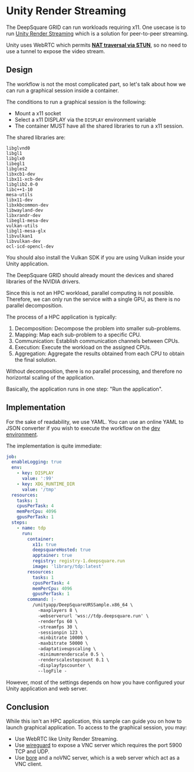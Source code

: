 # Unity Render Streaming

The DeepSquare GRID can run workloads requiring x11. One usecase is to run [Unity Render Streaming](https://docs.unity3d.com/Packages/com.unity.renderstreaming@3.1/manual/index.html) which is a solution for peer-to-peer streaming.

Unity uses WebRTC which permits [**NAT traversal via STUN**](https://www.rfc-editor.org/rfc/rfc7635.html), so no need to use a tunnel to expose the video stream.

## Design

The workflow is not the most complicated part, so let's talk about how we can run a graphical session inside a container.

The conditions to run a graphical session is the following:

- Mount a x11 socket
- Select a x11 DISPLAY via the `DISPLAY` environment variable
- The container MUST have all the shared libraries to run a x11 session.

The shared libraries are:

```
libglvnd0
libgl1
libglx0
libegl1
libgles2
libxcb1-dev
libx11-xcb-dev
libglib2.0-0
libc++1-10
mesa-utils
libx11-dev
libxkbcommon-dev
libwayland-dev
libxrandr-dev
libegl1-mesa-dev
vulkan-utils
libgl1-mesa-glx
libvulkan1
libvulkan-dev
ocl-icd-opencl-dev
```

You should also install the Vulkan SDK if you are using Vulkan inside your Unity application.

The DeepSquare GRID should already mount the devices and shared libraries of the NVIDIA drivers.

Since this is not an HPC workload, parallel computing is not possible. Therefore, we can only run the service with a single GPU, as there is no parallel decomposition.

The process of a HPC application is typically:

1. Decomposition: Decompose the problem into smaller sub-problems.
2. Mapping: Map each sub-problem to a specific CPU.
3. Communication: Establish communication channels between CPUs.
4. Execution: Execute the workload on the assigned CPUs.
5. Aggregation: Aggregate the results obtained from each CPU to obtain the final solution.

Without decomposition, there is no parallel processing, and therefore no horizontal scaling of the application.

Basically, the application runs in one step: "Run the application".

## Implementation

For the sake of readability, we use YAML. You can use an online YAML to JSON converter if you wish to execute the workflow on the [dev environment](https://app.deepsquare.run/sandbox).

The implementation is quite immediate:

```yaml
job:
  enableLogging: true
  env:
    - key: DISPLAY
      value: ':99'
    - key: XDG_RUNTIME_DIR
      value: '/tmp'
  resources:
    tasks: 1
    cpusPerTask: 4
    memPerCpu: 4096
    gpusPerTask: 1
  steps:
    - name: tdp
      run:
        container:
          x11: true
          deepsquareHosted: true
          apptainer: true
          registry: registry-1.deepsquare.run
          image: 'library/tdp:latest'
        resources:
          tasks: 1
          cpusPerTask: 4
          memPerCpu: 4096
          gpusPerTask: 1
        command: |-
          /unityapp/DeepSquareURSSample.x86_64 \
            -maxplayers 8 \
            -webserverurl 'wss://tdp.deepsquare.run' \
            -renderfps 60 \
            -streamfps 30 \
            -sessionpin 123 \
            -minbitrate 10000 \
            -maxbitrate 50000 \
            -adaptativeupscaling \
            -minimumrenderscale 0.5 \
            -renderscalestepcount 0.1 \
            -displayfpscounter \
            --logFile -
```

However, most of the settings depends on how you have configured your Unity application and web server.

## Conclusion

While this isn't an HPC application, this sample can guide you on how to launch graphical application. To access to the graphical session, you may:

- Use WebRTC like Unity Render Streaming.
- Use [wireguard](/docs/deploy-deepsquare/guides/connecting-wireguard) to expose a VNC server which requires the port 5900 TCP and UDP.
- Use [bore](/docs/deploy-deepsquare/guides/connecting-bore) and a noVNC server, which is a web server which act as a VNC client.
